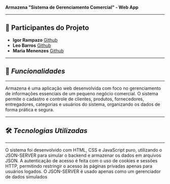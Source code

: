 **Armazena "Sistema de Gerenciamento Comercial" - Web App**

---

## 👥 Participantes do Projeto

- **Igor Rampazo** [Github](https://github.com/IgorRamapazo)
- **Leo Barros** [Github](https://github.com/9HirOziN6)
- **Maria Menenzes** [Github](https://github.com/mariazinha1024)

---

## 🚀 *Funcionalidades* ##

---

Armazena é uma aplicação web desenvolvida com foco no gerenciamento de informações essenciais de um pequeno negócio comercial. O sistema permite o cadastro e controle de clientes, produtos, fornecedores, entregadores, categorias e usuários do sistema, organizando os dados de forma prática e segura.

---

## 🛠️ *Tecnologias Utilizadas* ##

---

O sistema foi desenvolvido com HTML, CSS e JavaScript puro, utilizando o JSON-SERVER para simular o backend e armazenar os dados em arquivos JSON. A autenticação de acesso é feita com o uso de cookies e sessões HTTP, permitindo restringir o acesso às páginas privadas apenas para usuários logados. O JSON-SERVER é usado apenas como um gerenciador de dados simulados
